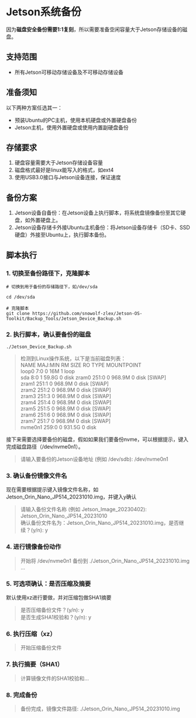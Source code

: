 # Jetson系统备份

因为**磁盘安全备份需要1:1复刻**，所以需要准备空闲容量大于Jetson存储设备的磁盘。

## 支持范围

- 所有Jetson可移动存储设备及不可移动存储设备

## 准备须知

以下两种方案任选其一：

- 预装Ubuntu的PC主机，使用本机硬盘或外置硬盘备份
- Jetson主机，使用外置硬盘或使用内置副硬盘备份

## 存储要求

1. 硬盘容量需要大于Jetson存储设备容量
2. 磁盘格式最好是linux能写入的格式，如ext4
3. 使用USB3.0接口与Jetson设备连接，保证速度

## 备份方案

1. Jetson设备自备份：在Jetson设备上执行脚本，将系统盘镜像备份至其它硬盘，如外置硬盘上。
2. Jetson设备存储卡外接Ubuntu主机备份：将Jetson设备存储卡（SD卡、SSD硬盘）外接至Ubuntu上，执行脚本备份。

## 脚本执行

### 1. 切换至备份路径下，克隆脚本

``` shell
# 切换到用于备份的存储路径下，如/dev/sda

cd /dev/sda

# 克隆脚本
git clone https://github.com/snowolf-zlex/Jetson-OS-Toolkit/Backup_Tools/Jetson_Device_Backup.sh
```

### 2. 执行脚本，确认要备份的磁盘

``` shell
./Jetson_Device_Backup.sh
```

> 检测到Linux操作系统，以下是当前磁盘列表：  
> NAME    MAJ:MIN RM   SIZE RO TYPE MOUNTPOINT  
> loop0     7:0    0    16M  1 loop  
> sda       8:0    1  59.8G  0 disk
> zram0   251:0    0 968.9M  0 disk [SWAP]  
> zram1   251:1    0 968.9M  0 disk [SWAP]  
> zram2   251:2    0 968.9M  0 disk [SWAP]  
> zram3   251:3    0 968.9M  0 disk [SWAP]  
> zram4   251:4    0 968.9M  0 disk [SWAP]  
> zram5   251:5    0 968.9M  0 disk [SWAP]  
> zram6   251:6    0 968.9M  0 disk [SWAP]  
> zram7   251:7    0 968.9M  0 disk [SWAP]  
> nvme0n1 259:0    0 931.5G  0 disk  

接下来需要选择要备份的磁盘，假如如果我们要备份nvme，可以根据提示，键入完成磁盘路径（/dev/nvme0n1）。

> 请输入要备份的Jetson设备地址 (例如 /dev/sdb): /dev/nvme0n1

### 3. 确认备份镜像文件名

现在需要根据提示键入镜像文件名称，如Jetson_Orin_Nano_JP514_20231010.img，并键入y确认

> 请输入备份文件名称 (例如 Jetson_Image_20230402): Jetson_Orin_Nano_JP514_20231010  
> 确认备份文件名为：Jetson_Orin_Nano_JP514_20231010.img，是否继续？(y/n): y

### 4. 进行镜像备份动作

> 开始将 /dev/nvme0n1 备份到 ./Jetson_Orin_Nano_JP514_20231010.img ...

### 5. 可选项确认：是否压缩及摘要

默认使用xz进行要做，并对压缩包做SHA1摘要
> 是否压缩备份文件？(y/n): y  
> 是否生成SHA1校验和？(y/n): y  

### 6. 执行压缩（xz）

> 开始压缩备份文件  

### 7. 执行摘要（SHA1）

> 计算镜像文件的SHA1校验和...

### 8. 完成备份

> 备份完成，镜像文件路径: ./Jetson_Orin_Nano_JP514_20231010.img
